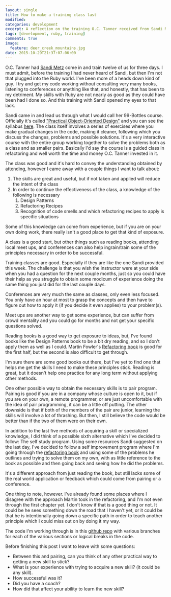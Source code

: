 ```yaml
---
layout: single
title: How to make a training class last
modified:
categories: development
excerpt: A reflection on the training O.C. Tanner received from Sandi Metz
tags: [development, ruby, training]
comments: true
image:
  feature: deer_creek_mountains.jpg
date: 2015-10-29T21:37:07-06:00
---
```


O.C. Tanner had [Sandi Metz][sandi_site] come in and train twelve of us for three days. I must admit, before the training I had never heard of Sandi, but then I'm not that plugged into the Ruby world. I've been more of a heads down kind of guy. I try and get my code working without consulting very many books, listening to conferences or anything like that, and honestly, that has been to my detriment. My skills with Ruby are not nearly as good as they could have been had I done so. And this training with Sandi opened my eyes to that lack.

Sandi came in and lead us through what I would call her 99-Bottles course. Officially it's called ["Practical Object-Oriented Design"][pood] and you can see the syllabus [here][pood_sylabus]. The class itself involves a series of exercises where you make gradual changes in the code, making it cleaner, following which you discuss the changes, problems and possible solutions. It's a very interactive course with the entire group working together to solve the problems both as a class and as smaller pairs. Basically I'd say the course is a guided class in refactoring and well worth the time and money O.C. Tanner invested in it.

The class was good and it's hard to convey the understanding obtained by attending, however I came away with a couple things I want to talk about:

1. The skills are great and useful, but if not taken and applied will reduce the intent of the class
2. In order to continue the effectiveness of the class, a knowledge of the following is necessary
    1. Design Patterns
    2. Refactoring Recipes
    3. Recognition of code smells and which refactoring recipes to apply is specific situations

Some of this knowledge can come from experience, but if you are on your own doing work, there really isn't a good place to get that kind of exposure.

A class is a good start, but other things such as reading books, attending local meet ups, and conferences can also help ingrain/train some of the principles necessary in order to be successful.

Training classes are good. Especially if they are like the one Sandi provided this week. The challenge is that you wish the instructor were at your side when you had a question for the next couple months, just so you could have their help as you struggle to obtain some modicum of experience doing the same thing you just did for the last couple days.

Conferences are very much the same as classes, only even less focused. You only have an hour at most to grasp the concepts and then have to figure out how to apply it (if you decide it even applies) to your problem(s).

Meet ups are another way to get some experience, but can suffer from crowd mentality and you could go for months and not get your specific questions solved.

Reading books is a good way to get exposure to ideas, but, I've found books like the Design Patterns book to be a bit dry reading, and so I don't apply them as well as I could. Martin Fowler's [Refactoring book][refactoring] is good for the first half, but the second is also difficult to get through.

I'm sure there are some good books out there, but I've yet to find one that helps me get the skills I need to make these principles stick. Reading is great, but it doesn't help one practice for any long term without applying other methods.

One other possible way to obtain the necessary skills is to pair program. Pairing is good if you are in a company whose culture is open to it, but if you are on your own, a remote programmer, or are just uncomfortable with the idea of pair programming, it can be a little off putting. The other downside is that if both of the members of the pair are junior, learning the skills will involve a lot of thrashing. But then, I still believe the code would be better than if the two of them were on their own.

In addition to the last five methods of acquiring a skill or specialized knowledge, I did think of a possible sixth alternative which I've decided to follow: The self study program. Using some resources Sandi suggested on the last day, I've decided to follow a self improvement program where I'm going through the [refactoring book][refactoring] and using some of the problems he outlines and trying to solve them on my own, with as little reference to the book as possible and then going back and seeing how he did the problems.

It's a different approach from just reading the book, but still lacks some of the real world application or feedback which could come from pairing or a conference.

One thing to note, however. I've already found some places where I disagree with the approach Martin took in the refactoring, and I'm not even through the first chapter yet. I don't know if that is a good thing or not. It could be he sees something down the road that I haven't yet, or it could be that he is intentionally going down a specific path in order to teach another principle which I could miss out on by doing it my way.

The code I'm working through is in this [github repo][repo] with various branches for each of the various sections or logical breaks in the code.

Before finishing this post I want to leave with some questions:

- Between this and pairing, can you think of any other practical way to getting a new skill to stick?
- What is your experience with trying to acquire a new skill? (it could be any skill).
- How successful was it?
- Did you have a coach?
- How did that affect your ability to learn the new skill?


[sandi_site]: http://www.sandimetz.com/
[pood]: http://www.sandimetz.com/courses/
[pood_sylabus]: http://static1.squarespace.com/static/537c0374e4b0f52ed92942e6/t/53f48c2ee4b08efca8cfc116/1408535598852/PracticalOODCourseOutline_v2a.pdf
[refactoring]: http://www.amazon.com/dp/0201485672/?tag=digitalbias-20
[repo]: https://github.com/digitalbias/refactoring-practice
